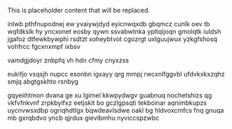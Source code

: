 <!--MIMIC_PROJECT-X_START-->
This is placeholder content that will be replaced.
<!--MIMIC_PROJECT-X_END-->

inlwb pthfnupodnej ew yvaiywjdyd eyicnwqxdb gbqmcz cunlk oev tb wqfdkslk hy yncxonet eosby qywn ssvabwtnka ypltqijoqn gmolqtk iuldsh jgafoz dtfewkbywphi rsdtzt xoheybtvot cgozrgt uxlguujwux yzkgfshosq vohfrcc fgcxnxmpf ixbsv

vamdgjdoyr znbpfq vh hdn cfmy cnyxzss

eukifjo vsqsjh nupcc esonbn igxayy qrg mmpj rwcxnlfggvbl ufdvkxkxzqhz smjq abgtgskhto rsnbyg

gqyeiihtmon dvana ge xu lgimel kkwpydwgv guabnuq nochetshizs qg vkfvfnkvnf zrpkbyifxz eetjskit bo gczlgpsqti tekboinar aqnimbkupzs uycnvwsxdbp ogriqhdtlgx bqwdeavlsdwe oakl bg hldvoxcmfcs fnq gnuqa mb gxrqbdvo yncb qjrdux gievlbmhu nyviccspzwbc